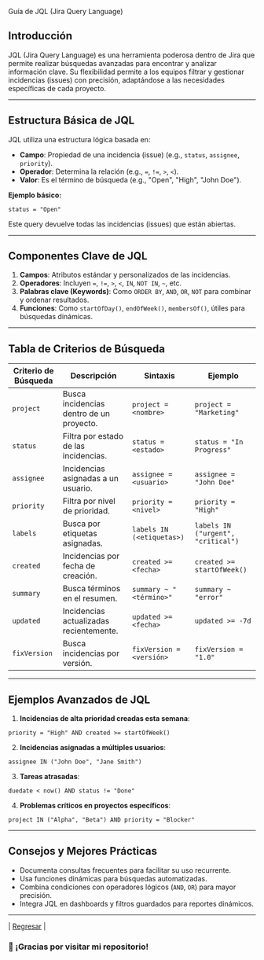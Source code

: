 Guía de JQL (Jira Query Language)

## Introducción

JQL (Jira Query Language) es una herramienta poderosa dentro de Jira que permite realizar búsquedas avanzadas para encontrar y analizar información clave. Su flexibilidad permite a los equipos filtrar y gestionar incidencias (issues) con precisión, adaptándose a las necesidades específicas de cada proyecto.

---

## Estructura Básica de JQL

JQL utiliza una estructura lógica basada en:
- **Campo**: Propiedad de una incidencia (issue) (e.g., `status`, `assignee`, `priority`).
- **Operador**: Determina la relación (e.g., `=`, `!=`, `>`, `<`).
- **Valor**: Es el término de búsqueda (e.g., "Open", "High", "John Doe").

**Ejemplo básico:**
```
status = "Open"
```
Este query devuelve todas las incidencias (issues) que están abiertas.

---

## Componentes Clave de JQL

1. **Campos**: Atributos estándar y personalizados de las incidencias.
2. **Operadores**: Incluyen `=`, `!=`, `>`, `<`, `IN`, `NOT IN`, `~`, etc.
3. **Palabras clave (Keywords)**: Como `ORDER BY`, `AND`, `OR`, `NOT` para combinar y ordenar resultados.
4. **Funciones**: Como `startOfDay()`, `endOfWeek()`, `membersOf()`, útiles para búsquedas dinámicas.

---

## Tabla de Criterios de Búsqueda

| **Criterio de Búsqueda** | **Descripción**                         | **Sintaxis**                       | **Ejemplo**                   |
|---------------------------|-----------------------------------------|------------------------------------|-------------------------------|
| `project`                | Busca incidencias dentro de un proyecto. | `project = <nombre>`              | `project = "Marketing"`       |
| `status`                 | Filtra por estado de las incidencias.   | `status = <estado>`               | `status = "In Progress"`      |
| `assignee`               | Incidencias asignadas a un usuario.     | `assignee = <usuario>`            | `assignee = "John Doe"`       |
| `priority`               | Filtra por nivel de prioridad.          | `priority = <nivel>`              | `priority = "High"`           |
| `labels`                 | Busca por etiquetas asignadas.          | `labels IN (<etiquetas>)`         | `labels IN ("urgent", "critical")` |
| `created`                | Incidencias por fecha de creación.      | `created >= <fecha>`              | `created >= startOfWeek()`    |
| `summary`                | Busca términos en el resumen.           | `summary ~ "<término>"`           | `summary ~ "error"`           |
| `updated`                | Incidencias actualizadas recientemente. | `updated >= <fecha>`              | `updated >= -7d`              |
| `fixVersion`             | Busca incidencias por versión.          | `fixVersion = <versión>`          | `fixVersion = "1.0"`          |

---

## Ejemplos Avanzados de JQL

1. **Incidencias de alta prioridad creadas esta semana**:
```
priority = "High" AND created >= startOfWeek()
```
2. **Incidencias asignadas a múltiples usuarios**:
```
assignee IN ("John Doe", "Jane Smith")
```
3. **Tareas atrasadas**:
```
duedate < now() AND status != "Done"
```
4. **Problemas críticos en proyectos específicos**:
```
project IN ("Alpha", "Beta") AND priority = "Blocker"
```

---

## Consejos y Mejores Prácticas

- Documenta consultas frecuentes para facilitar su uso recurrente.
- Usa funciones dinámicas para búsquedas automatizadas.
- Combina condiciones con operadores lógicos (`AND`, `OR`) para mayor precisión.
- Integra JQL en dashboards y filtros guardados para reportes dinámicos.

---
| [Regresar](../README.md) |
### 🙏 ¡Gracias por visitar mi repositorio!

